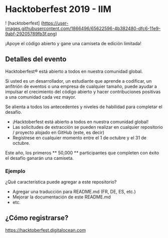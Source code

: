 # Hacktoberfest 2019 - IIM

! [hacktoberfest] (https://user-images.githubusercontent.com/1866496/65622596-4b382480-dfc6-11e9-9abf-29205789fb3f.png)

¡Apoye el código abierto y gane una camiseta de edición limitada!

## Detalles del evento
Hacktoberfest® está abierto a todos en nuestra comunidad global.

Si usted es un desarrollador, un estudiante que aprende a codificar, un anfitrión de eventos o una empresa de cualquier tamaño, puede ayudar a impulsar el crecimiento del código abierto y hacer contribuciones positivas a una comunidad cada vez mayor.

Se alienta a todos los antecedentes y niveles de habilidad para completar el desafío.

- ¡Hacktoberfest está abierto a todos en nuestra comunidad global!
- Las solicitudes de extracción se pueden realizar en cualquier repositorio / proyecto alojado en GitHub (este, es decir)
- Regístrese en cualquier momento entre el 1 de octubre y el 31 de octubre.

Este año, los primeros ** 50,000 ** participantes que completen con éxito el desafío ganarán una camiseta.

### Ejemplo

¿Qué característica puede agregar a este repositorio?

- Agregar una traducción para README.md (FR, DE, ES, etc.)
- Mejorar la documentación de este README.md
- etc.

## ¿Cómo registrarse?

https://hacktoberfest.digitalocean.com
